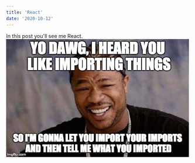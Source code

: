 ```yaml
---
title: 'React'
date: '2020-10-12'
---
```


In this post you'll see me React.
![React](./yo-dawg-imports.jpg)